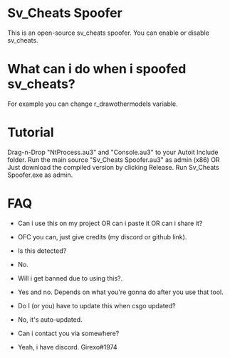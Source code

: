 # Sv_Cheats Spoofer
This is an open-source sv_cheats spoofer. You can enable or disable sv_cheats.

# What can i do when i spoofed sv_cheats?
For example you can change r_drawothermodels variable.

# Tutorial
Drag-n-Drop "NtProcess.au3" and "Console.au3" to your Autoit Include folder.
Run the main source "Sv_Cheats Spoofer.au3" as admin (x86)
OR
Just download the compiled version by clicking Release.
Run Sv_Cheats Spoofer.exe as admin.

# FAQ
- Can i use this on my project OR can i paste it OR can i share it?
+ OFC you can, just give credits (my discord or github link).

- Is this detected?
+ No.

- Will i get banned due to using this?.
+ Yes and no. Depends on what you're gonna do after you use that tool.

- Do I (or you) have to update this when csgo updated?
+ No, it's auto-updated.

- Can i contact you via somewhere?
+ Yeah, i have discord. Girexo#1974

